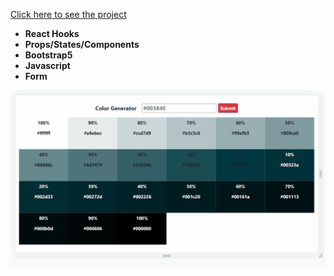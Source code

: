 [Click here to see the project](https://color-generator-with-react.vercel.app/)
<br>
- __React Hooks__ <br>
- __Props/States/Components__<br>
- __Bootstrap5__<br>
- __Javascript__<br>
- __Form__<br>

<div align="center"><img src="https://github.com/MehmetCakir1/colorGeneratorWithReact/blob/master/newColorGeneratorProject.gif">
